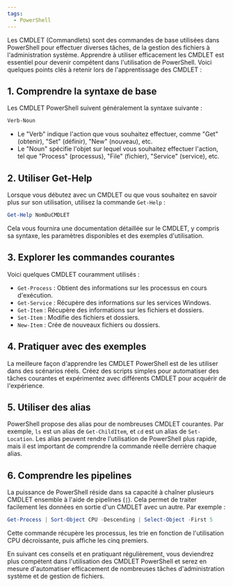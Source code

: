 ```yaml
---
tags:
  - PowerShell
---
```

Les CMDLET (Commandlets) sont des commandes de base utilisées dans PowerShell pour effectuer diverses tâches, de la gestion des fichiers à l'administration système. Apprendre à utiliser efficacement les CMDLET est essentiel pour devenir compétent dans l'utilisation de PowerShell. Voici quelques points clés à retenir lors de l'apprentissage des CMDLET :

## 1. Comprendre la syntaxe de base

Les CMDLET PowerShell suivent généralement la syntaxe suivante :
```PowerShell
Verb-Noun
```
- Le "Verb" indique l'action que vous souhaitez effectuer, comme "Get" (obtenir), "Set" (définir), "New" (nouveau), etc.
- Le "Noun" spécifie l'objet sur lequel vous souhaitez effectuer l'action, tel que "Process" (processus), "File" (fichier), "Service" (service), etc.

## 2. Utiliser Get-Help

Lorsque vous débutez avec un CMDLET ou que vous souhaitez en savoir plus sur son utilisation, utilisez la commande `Get-Help` :
```powershell
Get-Help NomDuCMDLET
```
Cela vous fournira une documentation détaillée sur le CMDLET, y compris sa syntaxe, les paramètres disponibles et des exemples d'utilisation.

## 3. Explorer les commandes courantes

Voici quelques CMDLET couramment utilisés :

- `Get-Process` : Obtient des informations sur les processus en cours d'exécution.
- `Get-Service` : Récupère des informations sur les services Windows.
- `Get-Item` : Récupère des informations sur les fichiers et dossiers.
- `Set-Item` : Modifie des fichiers et dossiers.
- `New-Item` : Crée de nouveaux fichiers ou dossiers.

## 4. Pratiquer avec des exemples

La meilleure façon d'apprendre les CMDLET PowerShell est de les utiliser dans des scénarios réels. Créez des scripts simples pour automatiser des tâches courantes et expérimentez avec différents CMDLET pour acquérir de l'expérience.

## 5. Utiliser des alias

PowerShell propose des alias pour de nombreuses CMDLET courantes. Par exemple, `ls` est un alias de `Get-ChildItem`, et `cd` est un alias de `Set-Location`. Les alias peuvent rendre l'utilisation de PowerShell plus rapide, mais il est important de comprendre la commande réelle derrière chaque alias.

## 6. Comprendre les pipelines

La puissance de PowerShell réside dans sa capacité à chaîner plusieurs CMDLET ensemble à l'aide de pipelines (`|`). Cela permet de traiter facilement les données en sortie d'un CMDLET avec un autre. Par exemple :
```powershell
Get-Process | Sort-Object CPU -Descending | Select-Object -First 5
```
Cette commande récupère les processus, les trie en fonction de l'utilisation CPU décroissante, puis affiche les cinq premiers.

En suivant ces conseils et en pratiquant régulièrement, vous deviendrez plus compétent dans l'utilisation des CMDLET PowerShell et serez en mesure d'automatiser efficacement de nombreuses tâches d'administration système et de gestion de fichiers.